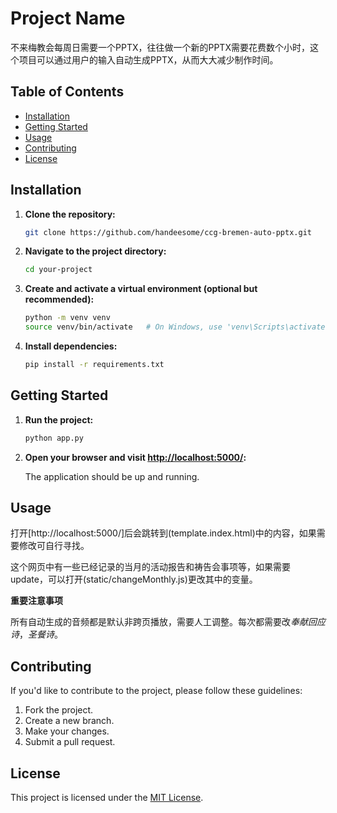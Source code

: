 # Project Name

不来梅教会每周日需要一个PPTX，往往做一个新的PPTX需要花费数个小时，这个项目可以通过用户的输入自动生成PPTX，从而大大减少制作时间。
## Table of Contents

- [Installation](#installation)
- [Getting Started](#getting-started)
- [Usage](#usage)
- [Contributing](#contributing)
- [License](#license)

## Installation

1. **Clone the repository:**

    ```bash
    git clone https://github.com/handeesome/ccg-bremen-auto-pptx.git
    ```

2. **Navigate to the project directory:**

    ```bash
    cd your-project
    ```

3. **Create and activate a virtual environment (optional but recommended):**

    ```bash
    python -m venv venv
    source venv/bin/activate   # On Windows, use 'venv\Scripts\activate'
    ```

4. **Install dependencies:**

    ```bash
    pip install -r requirements.txt
    ```

## Getting Started

1. **Run the project:**

    ```bash
    python app.py
    ```

2. **Open your browser and visit [http://localhost:5000/](http://localhost:5000/):**

    The application should be up and running.

## Usage

打开[http://localhost:5000/]后会跳转到(template.index.html)中的内容，如果需要修改可自行寻找。

这个网页中有一些已经记录的当月的活动报告和祷告会事项等，如果需要update，可以打开(static/changeMonthly.js)更改其中的变量。

**重要注意事项** 

所有自动生成的音频都是默认非跨页播放，需要人工调整。每次都需要改*奉献回应诗*，*圣餐诗*。

## Contributing

If you'd like to contribute to the project, please follow these guidelines:

1. Fork the project.
2. Create a new branch.
3. Make your changes.
4. Submit a pull request.

## License

This project is licensed under the [MIT License](LICENSE).

